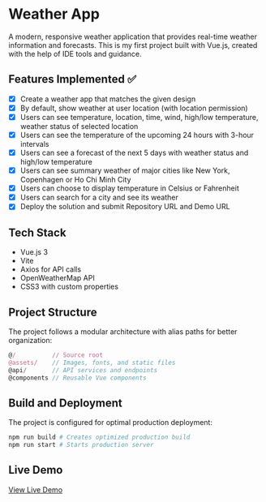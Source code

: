 
# Weather App

A modern, responsive weather application that provides real-time weather information and forecasts. This is my first project built with Vue.js, created with the help of IDE tools and guidance.

## Features Implemented ✅

- [x] Create a weather app that matches the given design
- [x] By default, show weather at user location (with location permission)
- [x] Users can see temperature, location, time, wind, high/low temperature, weather status of selected location
- [x] Users can see the temperature of the upcoming 24 hours with 3-hour intervals
- [x] Users can see a forecast of the next 5 days with weather status and high/low temperature
- [x] Users can see summary weather of major cities like New York, Copenhagen or Ho Chi Minh City
- [x] Users can choose to display temperature in Celsius or Fahrenheit
- [x] Users can search for a city and see its weather
- [x] Deploy the solution and submit Repository URL and Demo URL

## Tech Stack

- Vue.js 3
- Vite
- Axios for API calls
- OpenWeatherMap API
- CSS3 with custom properties

## Project Structure

The project follows a modular architecture with alias paths for better organization:

```javascript
@/          // Source root
@assets/    // Images, fonts, and static files
@api/       // API services and endpoints
@components // Reusable Vue components
```

## Build and Deployment

The project is configured for optimal production deployment:

```bash
npm run build # Creates optimized production build
npm run start # Starts production server
```

## Live Demo

[View Live Demo](https://weather-app-page.surge.sh/)
